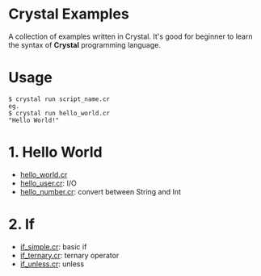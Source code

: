 # Crystal Examples
A collection of examples written in Crystal. It's good for beginner to learn the syntax of **Crystal** programming language.

# Usage
```
$ crystal run script_name.cr
eg.
$ crystal run hello_world.cr
"Hello World!"
```

# 1. Hello World

* [hello_world.cr](hello_world.cr)
* [hello_user.cr](hello_user.cr): I/O
* [hello_number.cr](hello_number.cr): convert between String and Int

# 2. If

* [if_simple.cr](if_simple.cr): basic if
* [if_ternary.cr](if_ternary.cr): ternary operator
* [if_unless.cr](if_unless.cr): unless